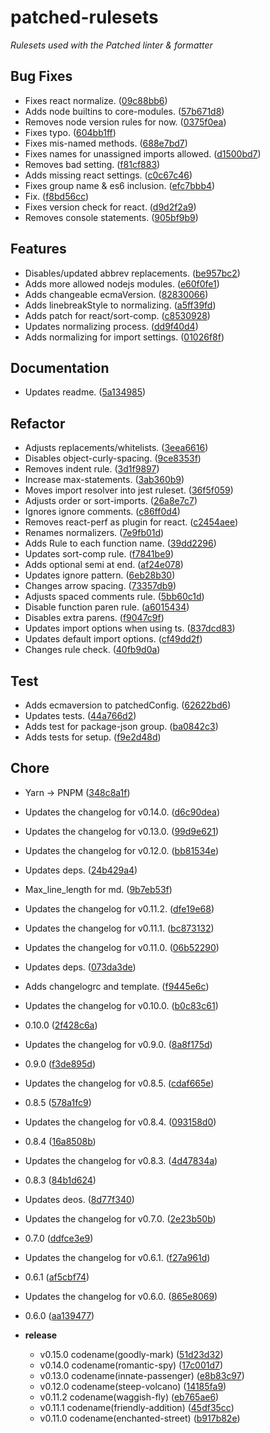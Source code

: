 # patched-rulesets

_Rulesets used with the Patched linter & formatter_



## Bug Fixes
  - Fixes react normalize.
  ([09c88bb6](https://github.com/alexseitsinger/patched-rulesets/commit/09c88bb61a41819f930a7bb31a90fdcf89d2af6e))
  - Adds node builtins to core-modules.
  ([57b671d8](https://github.com/alexseitsinger/patched-rulesets/commit/57b671d889f40a6d35caf6f9dd496cb498ff4d8b))
  - Removes node version rules for now.
  ([0375f0ea](https://github.com/alexseitsinger/patched-rulesets/commit/0375f0eaeb7b5124d8e7209101ff546469561b05))
  - Fixes typo.
  ([604bb1ff](https://github.com/alexseitsinger/patched-rulesets/commit/604bb1ff3aeaacc533ddaec5214b2e460a1d465c))
  - Fixes mis-named methods.
  ([688e7bd7](https://github.com/alexseitsinger/patched-rulesets/commit/688e7bd73c90fd85ba7c3f3926b0f525639425f2))
  - Fixes names for unassigned imports allowed.
  ([d1500bd7](https://github.com/alexseitsinger/patched-rulesets/commit/d1500bd78ffdd0d7c2c2dd5b8ec8be0e8931654e))
  - Removes bad setting.
  ([f81cf883](https://github.com/alexseitsinger/patched-rulesets/commit/f81cf8835fa79ce0f63cb37f4429996001763e94))
  - Adds missing react settings.
  ([c0c67c46](https://github.com/alexseitsinger/patched-rulesets/commit/c0c67c46d6f12dabac1db0df2e6a74555c29e204))
  - Fixes group name & es6 inclusion.
  ([efc7bbb4](https://github.com/alexseitsinger/patched-rulesets/commit/efc7bbb4fb820f053a29974cbed67e537e4e1fe6))
  - Fix.
  ([f8bd56cc](https://github.com/alexseitsinger/patched-rulesets/commit/f8bd56cc136dedc9f5dd65944e17d1f4f9d937d3))
  - Fixes version check for react.
  ([d9d2f2a9](https://github.com/alexseitsinger/patched-rulesets/commit/d9d2f2a97496c8bd589d0a914439db97b4da7b4f))
  - Removes console statements.
  ([905bf9b9](https://github.com/alexseitsinger/patched-rulesets/commit/905bf9b95e81799dce9128b77387475a50c06f59))




## Features
  - Disables/updated abbrev replacements.
  ([be957bc2](https://github.com/alexseitsinger/patched-rulesets/commit/be957bc2ece8e5a4da56c183c5a9f1983af29fcc))
  - Adds more allowed nodejs modules.
  ([e60f0fe1](https://github.com/alexseitsinger/patched-rulesets/commit/e60f0fe15f937e13a34a1cb8763dd7330ac977a2))
  - Adds changeable ecmaVersion.
  ([82830066](https://github.com/alexseitsinger/patched-rulesets/commit/82830066060858cb8347cff92c111cc0dac677ca))
  - Adds linebreakStyle to normalizing.
  ([a5ff39fd](https://github.com/alexseitsinger/patched-rulesets/commit/a5ff39fd94232ec34756bc187418ea2c4778de7f))
  - Adds patch for react/sort-comp.
  ([c8530928](https://github.com/alexseitsinger/patched-rulesets/commit/c8530928f96cce22339bb2bc3efe6f69891c2a0e))
  - Updates normalizing process.
  ([dd9f40d4](https://github.com/alexseitsinger/patched-rulesets/commit/dd9f40d450af67e08112d58325aa47904452bda8))
  - Adds normalizing for import settings.
  ([01026f8f](https://github.com/alexseitsinger/patched-rulesets/commit/01026f8f2cbc3a4b2dd88e8c1a3ec13fc50f8c50))




## Documentation
  - Updates readme.
  ([5a134985](https://github.com/alexseitsinger/patched-rulesets/commit/5a134985f3a1988b3831c608edda745e4543fe0d))




## Refactor
  - Adjusts replacements/whitelists.
  ([3eea6616](https://github.com/alexseitsinger/patched-rulesets/commit/3eea66164c5dd87966534118fa20f11a3b1ec1ff))
  - Disables object-curly-spacing.
  ([9ce8353f](https://github.com/alexseitsinger/patched-rulesets/commit/9ce8353fe6c08766cf5a96b394128e805a05ce33))
  - Removes indent rule.
  ([3d1f9897](https://github.com/alexseitsinger/patched-rulesets/commit/3d1f9897726b498321e66a08fcd6f80f508b3def))
  - Increase max-statements.
  ([3ab360b9](https://github.com/alexseitsinger/patched-rulesets/commit/3ab360b98624cd513f751c375c126388515b400a))
  - Moves import resolver into jest ruleset.
  ([36f5f059](https://github.com/alexseitsinger/patched-rulesets/commit/36f5f0593e672cd1b02884e0e11edf4794d11817))
  - Adjusts order or sort-imports.
  ([26a8e7c7](https://github.com/alexseitsinger/patched-rulesets/commit/26a8e7c7f3dfb06dc557fbcb658622e4592385e5))
  - Ignores ignore comments.
  ([c86ff0d4](https://github.com/alexseitsinger/patched-rulesets/commit/c86ff0d45ccd5924c2ce536a941f395d53e57dd9))
  - Removes react-perf as plugin for react.
  ([c2454aee](https://github.com/alexseitsinger/patched-rulesets/commit/c2454aee531adfaf8368cc2907705253e52a174e))
  - Renames normalizers.
  ([7e9fb01d](https://github.com/alexseitsinger/patched-rulesets/commit/7e9fb01dbcfcf660e0e13e18de1060171fba1f03))
  - Adds Rule to each function name.
  ([39dd2296](https://github.com/alexseitsinger/patched-rulesets/commit/39dd2296162927e271993add66a19b9f82afe4ac))
  - Updates sort-comp rule.
  ([f7841be9](https://github.com/alexseitsinger/patched-rulesets/commit/f7841be9de7f2b9ed595365068d51f2a373acf70))
  - Adds optional semi at end.
  ([af24e078](https://github.com/alexseitsinger/patched-rulesets/commit/af24e078e7d997816104e837ee1af8a828fe905f))
  - Updates ignore pattern.
  ([6eb28b30](https://github.com/alexseitsinger/patched-rulesets/commit/6eb28b30514c2930eca53dd378da146a80f6fe87))
  - Changes arrow spacing.
  ([73357db9](https://github.com/alexseitsinger/patched-rulesets/commit/73357db98ad75a458bc3f65caa14f127cac28337))
  - Adjusts spaced comments rule.
  ([5bb60c1d](https://github.com/alexseitsinger/patched-rulesets/commit/5bb60c1dd715fc0fdfd74ae91e77074c9a90b296))
  - Disable function paren rule.
  ([a6015434](https://github.com/alexseitsinger/patched-rulesets/commit/a6015434b2c0ef445ad3ac1f396cd5d88de16cee))
  - Disables extra parens.
  ([f9047c9f](https://github.com/alexseitsinger/patched-rulesets/commit/f9047c9f3c1e1bbfce78054a7ef2c7483faeabb3))
  - Updates import options when using ts.
  ([837dcd83](https://github.com/alexseitsinger/patched-rulesets/commit/837dcd8304dcba1789ba6ec9bcbd33dc45c3cb8a))
  - Updates default import options.
  ([cf49dd2f](https://github.com/alexseitsinger/patched-rulesets/commit/cf49dd2f5151f0491aacddd30cc60c92b85c731e))
  - Changes rule check.
  ([40fb9d0a](https://github.com/alexseitsinger/patched-rulesets/commit/40fb9d0a2c67ce20e0dc023956877b071b4aba4b))




## Test
  - Adds ecmaversion to patchedConfig.
  ([62622bd6](https://github.com/alexseitsinger/patched-rulesets/commit/62622bd602f81816903ef4e9e6fbebda16c02a57))
  - Updates tests.
  ([44a766d2](https://github.com/alexseitsinger/patched-rulesets/commit/44a766d2bfe5722602925b392869267ec1f4ed0e))
  - Adds test for package-json group.
  ([ba0842c3](https://github.com/alexseitsinger/patched-rulesets/commit/ba0842c396cb97580277532de03d770ec6d8f7d0))
  - Adds tests for setup.
  ([f9e2d48d](https://github.com/alexseitsinger/patched-rulesets/commit/f9e2d48d0c315b0d167c009c190302150d082e92))




## Chore
  - Yarn -> PNPM
  ([348c8a1f](https://github.com/alexseitsinger/patched-rulesets/commit/348c8a1feb081df12bca6a3eed10f6e6e0867cd2))
  - Updates the changelog for v0.14.0.
  ([d6c90dea](https://github.com/alexseitsinger/patched-rulesets/commit/d6c90dea9e3b0568cff485867357132b158e870b))
  - Updates the changelog for v0.13.0.
  ([99d9e621](https://github.com/alexseitsinger/patched-rulesets/commit/99d9e6214a65c2675781130d5c6c1a255c510145))
  - Updates the changelog for v0.12.0.
  ([bb81534e](https://github.com/alexseitsinger/patched-rulesets/commit/bb81534e05b0bf05c5a858740f805889b85f9339))
  - Updates deps.
  ([24b429a4](https://github.com/alexseitsinger/patched-rulesets/commit/24b429a485ae1a3a5dde8eeadaf9719992f13d09))
  - Max_line_length for md.
  ([9b7eb53f](https://github.com/alexseitsinger/patched-rulesets/commit/9b7eb53fcbea0524fd9074b9e177987582544732))
  - Updates the changelog for v0.11.2.
  ([dfe19e68](https://github.com/alexseitsinger/patched-rulesets/commit/dfe19e681e7f4a7f7a35233bab3305a27a093d01))
  - Updates the changelog for v0.11.1.
  ([bc873132](https://github.com/alexseitsinger/patched-rulesets/commit/bc8731322abb98e5a2c0733d96f772b18eb70afc))
  - Updates the changelog for v0.11.0.
  ([06b52290](https://github.com/alexseitsinger/patched-rulesets/commit/06b52290c5fef6019bda59bfe5169e51b22d9949))
  - Updates deps.
  ([073da3de](https://github.com/alexseitsinger/patched-rulesets/commit/073da3de24388bbae84c97e52f7f4e2149a92493))
  - Adds changelogrc and template.
  ([f9445e6c](https://github.com/alexseitsinger/patched-rulesets/commit/f9445e6cd8759c2334c16309d329610270b1f7f8))
  - Updates the changelog for v0.10.0.
  ([b0c83c61](https://github.com/alexseitsinger/patched-rulesets/commit/b0c83c61389b2e25e4576e4bb51d9ce3fc6be152))
  - 0.10.0
  ([2f428c6a](https://github.com/alexseitsinger/patched-rulesets/commit/2f428c6a491d1d72e4765f7b5054cf3fd215cbab))
  - Updates the changelog for v0.9.0.
  ([8a8f175d](https://github.com/alexseitsinger/patched-rulesets/commit/8a8f175d5f930069e94c343e886c539111f2573f))
  - 0.9.0
  ([f3de895d](https://github.com/alexseitsinger/patched-rulesets/commit/f3de895dcdd971aeb1bafe1efad44fa77abfc2f3))
  - Updates the changelog for v0.8.5.
  ([cdaf665e](https://github.com/alexseitsinger/patched-rulesets/commit/cdaf665e86f62126a7581af865f8080f99ffdf1f))
  - 0.8.5
  ([578a1fc9](https://github.com/alexseitsinger/patched-rulesets/commit/578a1fc942c50cf31df3260de949e34506d24c7d))
  - Updates the changelog for v0.8.4.
  ([093158d0](https://github.com/alexseitsinger/patched-rulesets/commit/093158d0cfcd73218f3f6cb4113bc15a80a48f8f))
  - 0.8.4
  ([16a8508b](https://github.com/alexseitsinger/patched-rulesets/commit/16a8508bba45ec73d2877a10f3c3bbab93706c83))
  - Updates the changelog for v0.8.3.
  ([4d47834a](https://github.com/alexseitsinger/patched-rulesets/commit/4d47834aab0f8969a8ec58ee945b57d859f2acc2))
  - 0.8.3
  ([84b1d624](https://github.com/alexseitsinger/patched-rulesets/commit/84b1d6245e0c51fee0ec85d72723b8c8ca6a01ba))
  - Updates deos.
  ([8d77f340](https://github.com/alexseitsinger/patched-rulesets/commit/8d77f34085ac950f90531f60fd1f58a5ff7dd689))
  - Updates the changelog for v0.7.0.
  ([2e23b50b](https://github.com/alexseitsinger/patched-rulesets/commit/2e23b50be4f3b5a499091b5c3c44cb0b4b02b7d2))
  - 0.7.0
  ([ddfce3e9](https://github.com/alexseitsinger/patched-rulesets/commit/ddfce3e94b99c3e9aaca5e4039bf97070a89e457))
  - Updates the changelog for v0.6.1.
  ([f27a961d](https://github.com/alexseitsinger/patched-rulesets/commit/f27a961d98b4cd17dc4e04d0b1044f5e91882f42))
  - 0.6.1
  ([af5cbf74](https://github.com/alexseitsinger/patched-rulesets/commit/af5cbf746dd439f0af3630ae345ddd3e7e4679c6))
  - Updates the changelog for v0.6.0.
  ([865e8069](https://github.com/alexseitsinger/patched-rulesets/commit/865e8069ba52f5011257dfaee8a6a759d66f7484))
  - 0.6.0
  ([aa139477](https://github.com/alexseitsinger/patched-rulesets/commit/aa1394777dd05bd1584adedd6a28a91376011e30))

  - **release**
    - v0.15.0 codename(goodly-mark)
  ([51d23d32](https://github.com/alexseitsinger/patched-rulesets/commit/51d23d32402f6041f045ef6e68eb350460edbe6d))
    - v0.14.0 codename(romantic-spy)
  ([17c001d7](https://github.com/alexseitsinger/patched-rulesets/commit/17c001d732e775553659e3b74646fea8f13c6749))
    - v0.13.0 codename(innate-passenger)
  ([e8b83c97](https://github.com/alexseitsinger/patched-rulesets/commit/e8b83c97bcf6df42477e2a77103b372d4f9be9e7))
    - v0.12.0 codename(steep-volcano)
  ([14185fa9](https://github.com/alexseitsinger/patched-rulesets/commit/14185fa9affe3a077cda6ed228d7f314599d4e63))
    - v0.11.2 codename(waggish-fly)
  ([eb765ae6](https://github.com/alexseitsinger/patched-rulesets/commit/eb765ae6ab3ccbdfd711b63fcee7d57de73af8b0))
    - v0.11.1 codename(friendly-addition)
  ([45df35cc](https://github.com/alexseitsinger/patched-rulesets/commit/45df35ccf79198a4e879a415965af5b6b7d7c78b))
    - v0.11.0 codename(enchanted-street)
  ([b917b82e](https://github.com/alexseitsinger/patched-rulesets/commit/b917b82ef77588ae449de3971e322d9701b69dd5))





